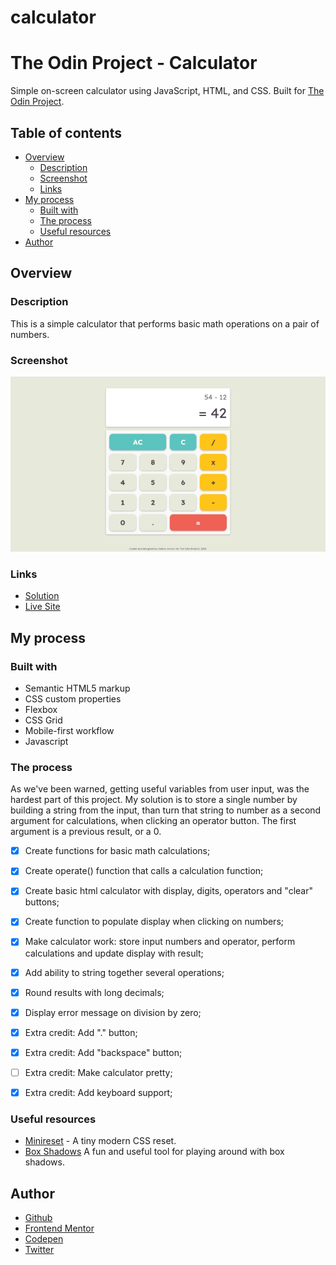 # calculator
# The Odin Project - Calculator

Simple on-screen calculator using JavaScript, HTML, and CSS. Built for [The Odin Project](https://www.theodinproject.com).

## Table of contents

- [Overview](#overview)
  - [Description](#description)
  - [Screenshot](#screenshot)
  - [Links](#links)
- [My process](#my-process)
  - [Built with](#built-with)
  - [The process](#the-process)
  - [Useful resources](#useful-resources)
- [Author](#author)

## Overview

### Description

This is a simple calculator that performs basic math operations on a pair of numbers.

### Screenshot

![](calculator.png)

### Links

- [Solution](https://github.com/je-jo/calculator)
- [Live Site](https://je-jo.github.io/calculator/)

## My process

### Built with

- Semantic HTML5 markup
- CSS custom properties
- Flexbox
- CSS Grid
- Mobile-first workflow
- Javascript

### The process

As we've been warned, getting useful variables from user input, was the hardest part of this project. My solution is to store a single number by building a string from the input, than turn that string to number as a second argument for calculations, when clicking an operator button. The first argument is a previous result, or a 0.

- [x] Create functions for basic math calculations;
- [x] Create operate() function that calls a calculation function;
- [x] Create basic html calculator with display, digits, operators and "clear" buttons;
- [x] Create function to populate display when clicking on numbers;
- [x] Make calculator work: store input numbers and operator, perform calculations and update display with result;
- [x] Add ability to string together several operations;
- [x] Round results with long decimals;
- [x] Display error message on division by zero;
- [x] Extra credit: Add "." button;
- [x] Extra credit: Add "backspace" button;
- [ ] Extra credit: Make calculator pretty;
- [x] Extra credit: Add keyboard support;


### Useful resources

- [Minireset](https://awesomeopensource.com/project/jgthms/minireset.css?categoryPage=29) - A tiny modern CSS reset. 
- [Box Shadows](https://box-shadow.dev/) A fun and useful tool for playing around with box shadows.

## Author

- [Github](https://github.com/je-jo)
- [Frontend Mentor](https://www.frontendmentor.io/profile/je-jo)
- [Codepen](https://codepen.io/je-jo)
- [Twitter](https://twitter.com/jelena_jo_)
